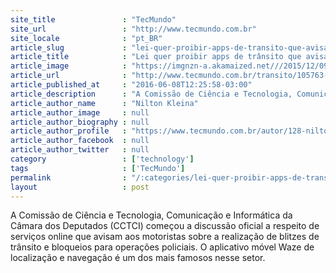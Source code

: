 ```yaml
---
site_title               : "TecMundo"
site_url                 : "http://www.tecmundo.com.br"
site_locale              : "pt_BR"
article_slug             : "lei-quer-proibir-apps-de-transito-que-avisam-sobre-blitz-da-policia"
article_title            : "Lei quer proibir apps de trânsito que avisam sobre blitz da polícia"
article_image            : "https://imgnzn-a.akamaized.net///2015/12/09/09141650562072-t1200x480.jpg"
article_url              : "http://www.tecmundo.com.br/transito/105763-lei-quer-proibir-apps-transito-avisam-blitz-policia.htm"
article_published_at     : "2016-06-08T12:25:58-03:00"
article_description      : "A Comissão de Ciência e Tecnologia, Comunicação e Informática da Câmara dos Deputados (CCTCI) começou a discussão oficial a respeito de serviços online que avisam aos motoristas sobre a realização de blitzes de trânsito e bloqueios para operações policiais. O aplicativo móvel Waze de localização e navegação é um dos mais famosos nesse setor."
article_author_name      : "Nilton Kleina"
article_author_image     : null
article_author_biography : null
article_author_profile   : "https://www.tecmundo.com.br/autor/128-nilton-kleina/"
article_author_facebook  : null
article_author_twitter   : null
category                 : ['technology']
tags                     : ['TecMundo']
permalink                : "/:categories/lei-quer-proibir-apps-de-transito-que-avisam-sobre-blitz-da-policia/"
layout                   : post
---
```


A Comissão de Ciência e Tecnologia, Comunicação e Informática da Câmara dos Deputados (CCTCI) começou a discussão oficial a respeito de serviços online que avisam aos motoristas sobre a realização de blitzes de trânsito e bloqueios para operações policiais. O aplicativo móvel Waze de localização e navegação é um dos mais famosos nesse setor.
